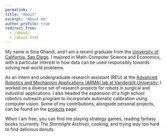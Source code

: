 ```yaml
---
permalink: /
title: "About"
excerpt: "About me"
author_profile: true
redirect_from: 
  - /about/
  - /about.html
---
```

My name is Sina Ghandi, and I am a recent graduate from the [University of California, San Diego](https://ucsd.edu/). I majored in Math-Computer Science and Economics, with a particular interest in how data can be used responsibly towards solving real-world problems.

As an intern and undergraduate research assistant (REU) at the [Advanced Robotics and Mechanism Applications (ARMA) lab at Vanderbilt University](arma.vuse.vanderbilt.edu/), I worked on a diverse set of research projects for robots in surgical and industrial applications. I also headed the expansion of a high school robotics outreach program to incorporate automatic calibration using computer vision. Some of my contributions, alongside personal projects, can be found on the [projects](/projects) page. 

When I am free, you can find me playing strategy games, reading fantasy books (currently _The Stormlight Archive_), cooking, and trying way too hard to find delicious donuts.